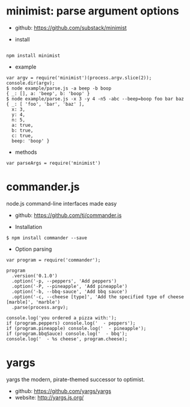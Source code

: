 # minimist: parse argument options

* github: https://github.com/substack/minimist

* install
```

npm install minimist
```

* example
```
var argv = require('minimist')(process.argv.slice(2));
console.dir(argv);
$ node example/parse.js -a beep -b boop
{ _: [], a: 'beep', b: 'boop' }
$ node example/parse.js -x 3 -y 4 -n5 -abc --beep=boop foo bar baz
{ _: [ 'foo', 'bar', 'baz' ],
  x: 3,
  y: 4,
  n: 5,
  a: true,
  b: true,
  c: true,
  beep: 'boop' }
```
* methods
```
var parseArgs = require('minimist')
```

# commander.js

node.js command-line interfaces made easy

* github: https://github.com/tj/commander.js

* Installation
```
$ npm install commander --save

```
* Option parsing
```
var program = require('commander');

program
  .version('0.1.0')
  .option('-p, --peppers', 'Add peppers')
  .option('-P, --pineapple', 'Add pineapple')
  .option('-b, --bbq-sauce', 'Add bbq sauce')
  .option('-c, --cheese [type]', 'Add the specified type of cheese [marble]', 'marble')
  .parse(process.argv);

console.log('you ordered a pizza with:');
if (program.peppers) console.log('  - peppers');
if (program.pineapple) console.log('  - pineapple');
if (program.bbqSauce) console.log('  - bbq');
console.log('  - %s cheese', program.cheese);
```


# yargs

yargs the modern, pirate-themed successor to optimist.

* github: https://github.com/yargs/yargs
* website: http://yargs.js.org/
